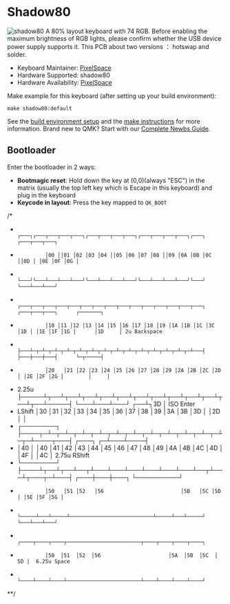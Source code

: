 # Shadow80

![shadow80](https://imgur.com/XLjjdMzh.jpg)
A 80% layout keyboard with 74 RGB.
Before enabling the maximum brightness of RGB lights, please confirm whether the USB device power supply supports it.
This PCB about two versions ： hotswap and  solder.

* Keyboard Maintainer: [PixelSpace](https://github.com/PixelSpaceStudio)
* Hardware Supported: shadow80
* Hardware Availability: [PixelSpace](https://github.com/PixelSpaceStudio)

Make example for this keyboard (after setting up your build environment):

    make shadow80:default

See the [build environment setup](https://docs.qmk.fm/#/getting_started_build_tools) and the [make instructions](https://docs.qmk.fm/#/getting_started_make_guide) for more information. Brand new to QMK? Start with our [Complete Newbs Guide](https://docs.qmk.fm/#/newbs).

## Bootloader

Enter the bootloader in 2 ways:

- **Bootmagic reset**: Hold down the key at (0,0)(always "ESC") in the matrix (usually the top left key which is Escape in this keyboard) and plug in the keyboard
- **Keycode in layout**: Press the key mapped to `QK_BOOT` 


/*
 *              ┌───┐┌───┬───┬───┬───┐┌───┬───┬───┬───┐┌───┬───┬───┬───┐┌───┐ ┌───┬───┬───┐
 *              │00 ││01 │02 │03 │04 ││05 │06 │07 │08 ││09 │0A │0B │0C ││0D │ │0E │0F │0G │
 *              └───┘└───┴───┴───┴───┘└───┴───┴───┴───┘└───┴───┴───┴───┘└───┘ └───┴───┴───┘
 *              ┌───┬───┬───┬───┬───┬───┬───┬───┬───┬───┬───┬───┬───┬───┬───┐ ┌───┬───┬───┐      ┌───────┐
 *              │10 │11 │12 │13 │14 │15 │16 │17 │18 │19 │1A │1B │1C │3C │1D │ │1E │1F │1G │      │1D     │ 2u Backspace
 *              ├───┴─┬─┴─┬─┴─┬─┴─┬─┴─┬─┴─┬─┴─┬─┴─┬─┴─┬─┴─┬─┴─┬─┴─┬─┴─┬─┴───┤ ├───┼───┼───┤      └─┬─────┤
 *              │20   │21 │22 │23 │24 │25 │26 │27 │28 │29 │2A │2B │2C │2D   │ │2E │2F │2G │        │     │
 *  2.25u       ├─────┴┬──┴┬──┴┬──┴┬──┴┬──┴┬──┴┬──┴┬──┴┬──┴┬──┴┬──┴┬──┴─────┤ └───┴───┴───┘     ┌──┴┐3D  │ ISO Enter
 *  LShift      │30    │31 │32 │33 │34 │35 │36 │37 │38 │39 │3A │3B │3D      │                   │2D │    │
 * ┌────────┐   ├────┬─┴─┬─┴─┬─┴─┬─┴─┬─┴─┬─┴─┬─┴─┬─┴─┬─┴─┬─┴─┬─┴─┬─┴────┬───┤     ┌───┐       ┌─┴───┴────┤
 * │40      │   │40  │41 │42 │43 │44 │45 │46 │47 │48 │49 │4A │4B │4C    │4D │     │4F │       │4C        │ 2.75u RShift
 * └────────┘   ├────┴┬──┴┬──┴──┬┴───┴───┴───┴───┴───┴───┴──┬┴───┴┬───┬─┴───┤ ┌───┼───┼───┐   └──────────┘
 *              │50   │51 │52   │56                         │5B   │5C │5D   │ │5E │5F │5G │
 *              └─────┴───┴─────┴───────────────────────────┴─────┴───┴─────┘ └───┴───┴───┘
 *              ┌────┬────┬────┬────────────────────────┬────┬────┬────┬────┐ 
 *              │50  │51  │52  │56                      │5A  │5B  │5C  │ 5D |  6.25u Space
 *              └────┴────┴────┴────────────────────────┴────┴────┴────┴────┘
 **/